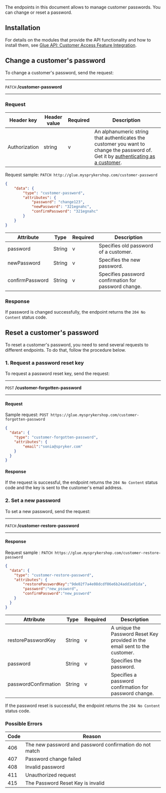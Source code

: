 The endpoints in this document allows to manage customer passwords. You can change or reset a password. 

## Installation
For details on the modules that provide the API functionality and how to install them, see [Glue API: Customer Access Feature Integration](https://documentation.spryker.com/docs/glue-api-customer-account-management-feature-integration).


## Change a customer's password


To change a customer's password, send the request:

---
`PATCH` **/customer-password**

---

### Request

| Header key | Header value | Required | Description |
| --- | --- | --- | --- |
| Authorization | string | v | An alphanumeric string that authenticates the customer you want to change the password of. Get it by [authenticating as a customer](https://documentation.spryker.com/authenticating-as-a-customer).  |

Request sample: `PATCH http://glue.mysprykershop.com/customer-password`

```json
{
    "data": {
        "type": "customer-password",
        "attributes": {
            "password": "change123",
            "newPassword": "321egnahc",
            "confirmPassword": "321egnahc"
        }
    }
}
```

| Attribute | Type | Required | Description |
| --- | --- | --- | --- |
| password | String | v | Specifies old password of a customer. |
| newPassword | String | v | Specifies the new password. |
| confirmPassword | String | v | Specifies password confirmation for password change. |


### Response

If password is changed successfully, the endpoint returns the `204 No Content` status code.


## Reset a customer's password

To reset a customer's password, you need to send several requests to different endpoints. To do that, follow the procedure below.

### 1. Request a password reset key

To request a password reset key, send the request: 

---
`POST` **/customer-forgotten-password**

---

#### Request

Sample request: `POST https://glue.mysprykershop.com/customer-forgotten-password`
    
```json
{
  "data": {
    "type": "customer-forgotten-password",
    "attributes": {
        "email":"sonia@spryker.com"
    }
  }
}
```


#### Response 

If the request is successful, the endpoint returns the `204 No Content` status code and the key is sent to the customer's email address.
    

### 2. Set a new password

To set a new password, send the request:

---
`PATCH` **/customer-restore-password**

---

#### Response 

Request sample : `PATCH https://glue.mysprykershop.com/customer-restore-password`

```json
{
  "data": {
    "type": "customer-restore-password",
    "attributes": {
        "restorePasswordKey":"9de02f7a4e08dcdf06e6b24add1e01da",
        "password":"new_pssword",
        "confirmPassword":"new_pssword"
    }
  }
}
```


| Attribute | Type | Required | Description |
| --- | --- | --- | --- |
| restorePasswordKey | String | v | A unique  the Password Reset Key provided in the email sent to the customer. |
| password | String | v | Specifies the password. |
| passwordConfirmation | String | v | Specifies a password confirmation for password change. |


If the password reset is successful, the endpoint returns the `204 No Content` status code.

### Possible Errors
| Code | Reason |
| --- | --- |
| 406 | The new password and password confirmation do not match |
| 407 | Password change failed |
| 408 | Invalid password |
| 411 | Unauthorized request |
| 415 | The Password Reset Key is invalid |
